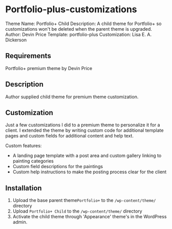 # Portfolio-plus-customizations
Theme Name:     Portfolio+ Child
Description:    A child theme for Portfolio+ so customizations won't be deleted when the parent theme is upgraded.
Author:         Devin Price
Template:       portfolio-plus
Customization:  Lisa E. A. Dickerson

## Requirements
Portfolio+ premium theme by Devin Price

## Description 
Author supplied child theme for premium theme customization.

## Customization
Just a few customizations I did to a premium theme to personalize it for a client.
I extended the theme by writing custom code for additional template pages and custom fields for additional content and help text.

Custom features:

   * A landing page template with a post area and custom gallery linking to painting categories
   * Custom field descriptions for the paintings
   * Custom help instructions to make the posting process clear for the client

## Installation 

1. Upload the base parent theme`Portfolio+` to the `/wp-content/theme/` directory
1. Upload `Portfolio+ Child` to the `/wp-content/theme/` directory
1. Activate the child theme through 'Appearance' theme's in the WordPress admin.

